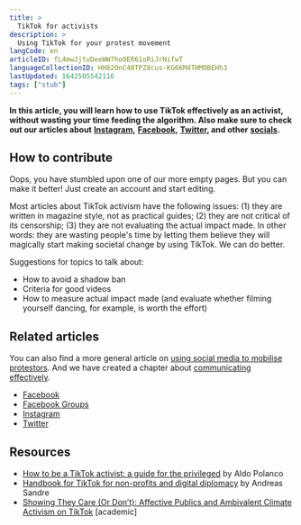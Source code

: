 ```yaml
---
title: >
  TikTok for activists
description: >
  Using TikTok for your protest movement
langCode: en
articleID: fL4mwJjtuDeeWW7ho0ER61oRiJrNifwT
languageCollectionID: HH82OnC48TPZ8cus-KG6KM4THMOBEHh3
lastUpdated: 1642505542116
tags: ["stub"]
---
```


**In this article, you will learn how to use TikTok effectively as an activist, without wasting your time feeding the algorithm. Also make sure to check out our articles about** [**Instagram**](/tools/instagram)**,** [**Facebook**](/tools/facebook)**,** [**Twitter**](/tools/twitter)**, and other** [**socials**](/tools/social-media)**.**

## How to contribute

Oops, you have stumbled upon one of our more empty pages. But you can make it better! Just create an account and start editing.

Most articles about TikTok activism have the following issues: (1) they are written in magazine style, not as practical guides; (2) they are not critical of its censorship; (3) they are not evaluating the actual impact made. In other words: they are wasting people's time by letting them believe they will magically start making societal change by using TikTok. We can do better.

Suggestions for topics to talk about:

-   How to avoid a shadow ban
-   Criteria for good videos
-   How to measure actual impact made (and evaluate whether filming yourself dancing, for example, is worth the effort)

## Related articles

You can also find a more general article on [using social media to mobilise protestors](/tools/social-media). And we have created a chapter about [communicating effectively](/communication).

-   [Facebook](/tools/facebook)
-   [Facebook Groups](/tools/facebook-groups)
-   [Instagram](/tools/instagram)
-   [Twitter](/tools/instagram)

## Resources

-   [How to be a TikTok activist: a guide for the privileged](https://thecarletonian.com/2020/04/24/how-to-be-a-tiktok-activist-a-guide-for-the-privileged/) by Aldo Polanco
-   [Handbook for TikTok for non-profits and digital diplomacy](https://medium.com/digital-diplomacy/tiktok-handbook-for-non-profits-and-digital-diplomacy-e4cdf929fb5f) by Andreas Sandre
-   [Showing They Care (Or Don’t): Affective Publics and Ambivalent Climate Activism on TikTok](https://doi.org/10.1177%2F20563051211012344) \[academic\]